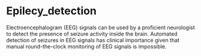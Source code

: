 # Epilecy_detection
Electroencephalogram (EEG) signals can be used by a proficient neurologist to detect the presence of seizure activity inside the brain. Automated detection of seizures in EEG signals has clinical importance given that manual round-the-clock monitoring of EEG signals is impossible. 
